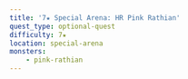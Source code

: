 ```yaml
---
title: '7★ Special Arena: HR Pink Rathian'
quest_type: optional-quest
difficulty: 7★
location: special-arena
monsters:
    - pink-rathian
---
```


